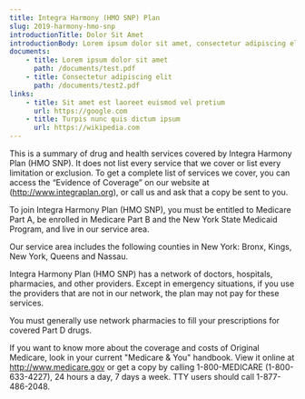 ```yaml
---
title: Integra Harmony (HMO SNP) Plan
slug: 2019-harmony-hmo-snp
introductionTitle: Dolor Sit Amet
introductionBody: Lorem ipsum dolor sit amet, consectetur adipiscing elit. Proin convallis cursus lectus eu iaculis. Mauris pulvinar nisi metus, vitae facilisis risus aliquam at. 
documents:
    - title: Lorem ipsum dolor sit amet
      path: /documents/test.pdf
    - title: Consectetur adipiscing elit
      path: /documents/test2.pdf
links:
    - title: Sit amet est laoreet euismod vel pretium
      url: https://google.com
    - title: Turpis nunc quis dictum ipsum
      url: https://wikipedia.com
---
```

This is a summary of drug and health services covered by Integra Harmony Plan (HMO SNP). It does not list every service that we cover or list every limitation or exclusion. To get a complete list of services we cover, you can access the “Evidence of Coverage” on our website at (http://www.integraplan.org), or call us and ask that a copy be sent to you.

To join Integra Harmony Plan (HMO SNP), you must be entitled to Medicare Part A, be enrolled in Medicare Part B and the New York State Medicaid Program, and live in our service area. 

Our service area includes the following counties in New York: Bronx, Kings, New York, Queens and Nassau. 

Integra Harmony Plan (HMO SNP) has a network of doctors, hospitals, pharmacies, and other providers. Except in emergency situations, if you use the providers that are not in our network, the plan may not pay for these services.

You must generally use network pharmacies to fill your prescriptions for covered Part D drugs. 

If you want to know more about the coverage and costs of Original Medicare, look in your current "Medicare & You" handbook. View it online at http://www.medicare.gov or get a copy by calling 1-800-MEDICARE (1-800-633-4227), 24 hours a day, 7 days a week. TTY users should call 1-877-486-2048. 